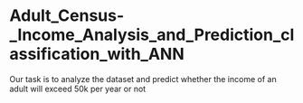 # Adult_Census-_Income_Analysis_and_Prediction_classification_with_ANN
Our task is to analyze the dataset and predict whether the income of an adult will exceed 50k per year or not

